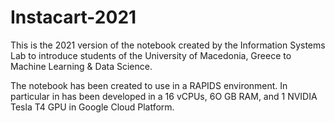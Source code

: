 # Instacart-2021

This is the 2021 version of the notebook created by the Information Systems Lab to introduce students of the University of Macedonia, Greece to Machine Learning & Data Science.

The notebook has been created to use in a RAPIDS environment. In particular in has been developed in a 16 vCPUs, 6O GB RAM, and 1 NVIDIA Tesla T4 GPU in Google Cloud Platform.

